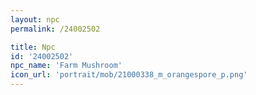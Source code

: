 ```yaml
---
layout: npc
permalink: /24002502

title: Npc
id: '24002502'
npc_name: 'Farm Mushroom'
icon_url: 'portrait/mob/21000338_m_orangespore_p.png'
---
```

